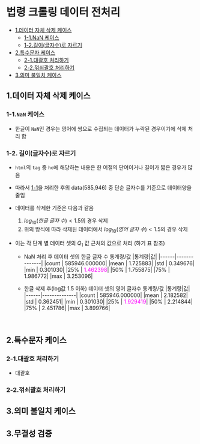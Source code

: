 # 법령 크롤링 데이터 전처리

- [1.데이터 자체 삭제 케이스](#1데이터-자체-삭제-케이스)
    - [1-1.NaN 케이스](#1-1nan-케이스)
    - [1-2.길이(글자수)로 자르기](#1-2-길이글자수로-자르기)
- [2.특수문자 케이스](#2특수문자-케이스)
    - [2-1.대괄호 처리하기](#2-1대괄호-처리하기)
    - [2-2.꺾쇠괄호 처리하기](#2-2꺾쇠괄호-처리하기)
- [3.의미 불일치 케이스](#3의미-불일치-케이스)


## 1.데이터 자체 삭제 케이스
### 1-1.`NaN` 케이스

- 한글이 `NaN`인 경우는 영어에 쌍으로 수집되는 데이터가 누락된 경우이기에 삭제 처리 함

### 1-2. 길이(글자수)로 자르기

- `html`의 `tag` 중 `ho`에 해당하는 내용은 한 어절의 단어이거나 길이가 짧은 경우가 많음
- 따라서 [1-1](#1-1nan-케이스)을 처리한 후의 data(585,946) 중 단순 글자수를 기준으로 데이터양을 줄임
- 데이터를 삭제한 기준은 다음과 같음

    1. $log_{10}(한글\;글자\;수) < 1.5$의 경우 삭제
    2. 위의 방식에 따라 삭제된 데이터에서 $log_{10}(영어\;글자\;수) < 1.5$의 경우 삭제

- 이는 각 단계 별 데이터 셋의 $Q_1$ 값 근처의 값으로 처리 (하기 표 참조)
    - NaN 처리 후 데이터 셋의 한글 글자 수 통계량/값
        |통계량|값|
        |------|--------------|
        |count  |  585946.000000|
        |mean   |      1.725883|
        |std    |      0.349676|
        |min    |      0.301030|
        |25%    |      <span style="color:magenta">1.462398</span>|
        |50%    |      1.755875|
        |75%    |      1.986772|
        |max    |      3.253096|

    - 한글 삭제 후(log값 1.5 이하) 데이터 셋의 영어 글자수 통계량/값
        |통계량|값|
        |------|--------------|
        |count  |  585946.000000|
        |mean   |       2.182582|
        |std    |       0.362451|
        |min    |       0.301030|
        |25%    |       <span style="color:magenta">1.929419</span>|
        |50%    |       2.214844|
        |75%    |       2.451786|
        |max    |       3.899766|
<br>

## 2.특수문자 케이스

### 2-1.대괄호 처리하기

- 대괄호

### 2-2.꺾쇠괄호 처리하기

## 3.의미 불일치 케이스

## 3.무결성 검증
